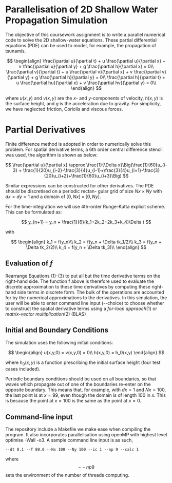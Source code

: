 # Parallelisation of 2D Shallow Water Propagation Simulation

The objective of this coursework assignment is to write a parallel numerical code to solve the 2D shallow-water
equations. These partial differential equations (PDE) can be used to model, for example, the propagation of tsunamis.

$$
\begin{align}
    \frac{\partial u}{\partial t} + u \frac{\partial u}{\partial x} + v \frac{\partial u}{\partial y} + g \frac{\partial h}{\partial x} = 0\\
    \frac{\partial v}{\partial t} + u \frac{\partial v}{\partial x} + v \frac{\partial v}{\partial y} + g \frac{\partial h}{\partial y} = 0\\
    \frac{\partial h}{\partial t} + u \frac{\partial hu}{\partial x} + v \frac{\partial hv}{\partial y} = 0\\
\end{align}
$$

where $u(x, y)$ and $v(x, y)$ are the $x$- and $y$-components of velocity, $h(x, y)$ is the surface height, and $g$ is the
acceleration due to gravity. For simplicity, we have neglected friction, Coriolis and viscous forces.


# Partial Derivatives

Finite difference method is adopted in order to numerically solve this problem. For spatial derivative terms, a 6th order central difference stencil was used, the algorithm is shown as below:

$$
\frac{\partial u}{\partial x} \approx \frac{1}{\Delta x}\Big(\frac{1}{60}u_{i-3} + \frac{1}{20}u_{i-2}-\frac{3}{4}u_{i-1}+\frac{3}{4}u_{i+1}-\frac{3}{20}u_{i+2}+\frac{1}{60}u_{i+3}\Big)
$$

Similar expressions can be constructed for other derivatives. The PDE should be discretised on a periodic rectan-
gular grid of size $Nx\times Ny$ with $dx = dy = 1$ and a domain of $[0, Nx]\times[0, Ny]$.


For the time-integration we will use 4th-order Runge-Kutta explicit scheme. This can be formulated as:

$$
y_{n+1} = y_n + \frac{1}{6}(k_1+2k_2+2k_3+k_4)\Delta t
$$

with 

$$
\begin{align}
    k_1 = f(y_n)\\
    k_2 = f(y_n + \Delta tk_1/2)\\
    k_3 = f(y_n + \Delta tk_2/2)\\
    k_4 = f(y_n + \Delta tk_3)\\
\end{align}
$$


## Evaluation of $f$
Rearrange Equations (1)-(3) to put all but the time derivative terms on the right-hand side. The function f
above is therefore used to evaluate the discrete approximation to these time derivatives by computing these right-
hand side terms in discrete form. The bulk of the operations are accounted for by the numerical approximations to
the derivatives. In this simulation, the user will be able to enter command line input (--choice) to choose whether to construct the spatial derivative terms using a $\textit{for-loop appraoch}$(1) or $\textit{matrix-vector multiplication}$(2) (BLAS)

## Initial and Boundary Conditions
The simulation uses the following initial conditions:

$$
\begin{align}
u(x,y,0) = v(x,y,0) = 0\\
h(x,y,0) = h_0(x,y)
\end{align}
$$

where $h_0(x, y)$ is a function prescribing the initial surface height (four test cases included).


Periodic boundary conditions should be used on all boundaries, so that waves which propagate out of one of the
boundaries re-enter on the opposite boundary. This means that, for example, with $dx = 1$ and $Nx = 100$, the last
point is at $x = 99$, even though the domain is of length 100 in $x$. This is because the point at $x = 100$ is the same as the point at $x = 0$.

## Command-line input
The repository include a Makefile we make ease when compiling the program. It also incorporates parallelisation using openMP with highest level optimise -Wall -o3. A sample command line input is as such,

```command line
--dt 0.1 --T 80.0 --Nx 100 --Ny 100 --ic 1 --np 9 --calc 1
```

where $$--np 9$$ sets the environment of the number of threads computing. 
